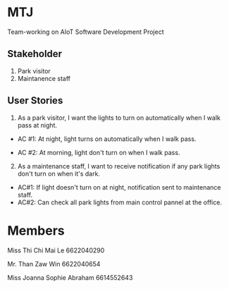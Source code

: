# MTJ
Team-working on AIoT Software Development Project

## Stakeholder
1. Park visitor
2. Maintanence staff

## User Stories
1. As a park visitor, I want the lights to turn on automatically when I walk pass at night.

- AC #1: At night, light turns on automatically when I walk pass.
   
- AC #2: At morning, light don't turn on when I walk pass.
     
2. As a maintenance staff, I want to receive notification if any park lights don't turn on when it's dark.

- AC#1: If light doesn't turn on at night, notification sent to maintenance staff.
- AC#2: Can check all park lights from main control pannel at the office.


# Members
Miss Thi Chi Mai Le 6622040290

Mr.  Than Zaw Win 6622040654

Miss Joanna Sophie Abraham 6614552643
